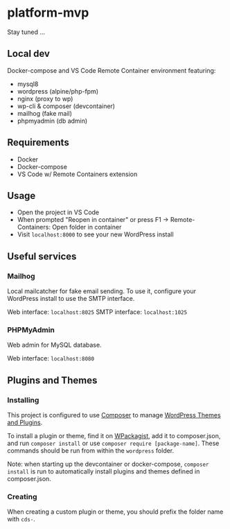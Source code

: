 # platform-mvp

Stay tuned ...

## Local dev

Docker-compose and VS Code Remote Container environment featuring:
  - mysql8
  - wordpress (alpine/php-fpm)
  - nginx (proxy to wp)
  - wp-cli & composer (devcontainer)
  - mailhog (fake mail)
  - phpmyadmin (db admin)

## Requirements
- Docker
- Docker-compose
- VS Code w/ Remote Containers extension

## Usage

- Open the project in VS Code
- When prompted "Reopen in container" or press F1 -> Remote-Containers: Open folder in container
- Visit `localhost:8000` to see your new WordPress install

## Useful services

### Mailhog
Local mailcatcher for fake email sending. To use it, configure your WordPress install to use the SMTP interface.

Web interface: `localhost:8025`
SMTP interface: `localhost:1025`

### PHPMyAdmin
Web admin for MySQL database.

Web interface: `localhost:8080`

## Plugins and Themes

### Installing
This project is configured to use [Composer](https://getcomposer.org/) to manage [WordPress Themes and Plugins](https://www.smashingmagazine.com/2019/03/composer-wordpress/). 

To install a plugin or theme, find it on [WPackagist](https://wpackagist.org/), add it to composer.json, and run `composer install` or use `composer require [package-name]`. These commands should be run from within the `wordpress` folder.

Note: when starting up the devcontainer or docker-compose, `composer install` is run to automatically install plugins and themes defined in composer.json.

### Creating

When creating a custom plugin or theme, you should prefix the folder name with `cds-`.
